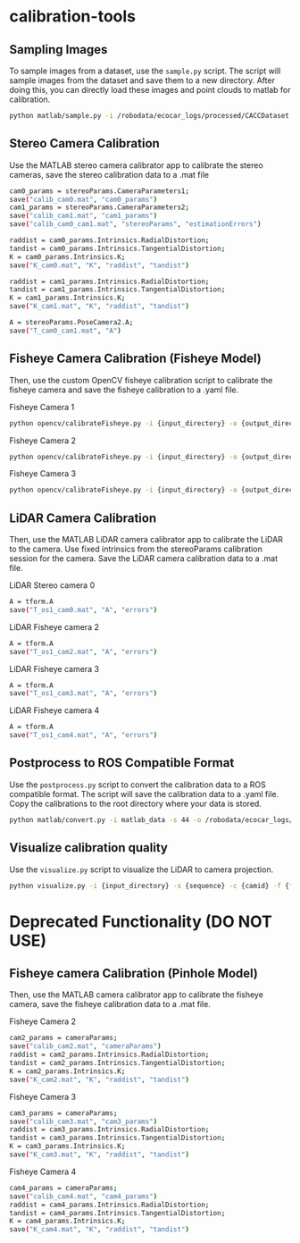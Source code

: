 # calibration-tools


## Sampling Images

To sample images from a dataset, use the `sample.py` script. The script will sample images from the dataset and save them to a new directory. After doing this, you can directly load these images and point clouds to matlab for calibration.

```bash
python matlab/sample.py -i /robodata/ecocar_logs/processed/CACCDataset -s 44 -o ./sample_outputs -r 10
```

## Stereo Camera Calibration

Use the MATLAB stereo camera calibrator app to calibrate the stereo cameras, save the stereo calibration data to a .mat file

```bash
cam0_params = stereoParams.CameraParameters1;
save("calib_cam0.mat", "cam0_params")
cam1_params = stereoParams.CameraParameters2;
save("calib_cam1.mat", "cam1_params")
save("calib_cam0_cam1.mat", "stereoParams", "estimationErrors")
```

```bash
raddist = cam0_params.Intrinsics.RadialDistortion;
tandist = cam0_params.Intrinsics.TangentialDistortion;
K = cam0_params.Intrinsics.K;
save("K_cam0.mat", "K", "raddist", "tandist")

raddist = cam1_params.Intrinsics.RadialDistortion;
tandist = cam1_params.Intrinsics.TangentialDistortion;
K = cam1_params.Intrinsics.K;
save("K_cam1.mat", "K", "raddist", "tandist")

A = stereoParams.PoseCamera2.A;
save("T_cam0_cam1.mat", "A")
```

## Fisheye Camera Calibration (Fisheye Model)

Then, use the custom OpenCV fisheye calibration script to calibrate the fisheye camera and save the fisheye calibration to a .yaml file.

Fisheye Camera 1
```bash
python opencv/calibrateFisheye.py -i {input_directory} -o {output_directory} -c cam2 -s SEQ0,SEQ1,...,SEQN
```

Fisheye Camera 2
```bash
python opencv/calibrateFisheye.py -i {input_directory} -o {output_directory} -c cam3 -s SEQ0,SEQ1,...,SEQN
```

Fisheye Camera 3
```bash
python opencv/calibrateFisheye.py -i {input_directory} -o {output_directory} -c cam4 -s SEQ0,SEQ1,...,SEQN
```


## LiDAR Camera Calibration

Then, use the MATLAB LiDAR camera calibrator app to calibrate the LiDAR to the camera. Use fixed intrinsics from
the stereoParams calibration session for the camera. Save the LiDAR camera calibration data to a .mat file.

LiDAR Stereo camera 0
```bash
A = tform.A
save("T_os1_cam0.mat", "A", "errors")
```

LiDAR Fisheye camera 2
```bash
A = tform.A
save("T_os1_cam2.mat", "A", "errors")
```

LiDAR Fisheye camera 3
```bash
A = tform.A
save("T_os1_cam3.mat", "A", "errors")
```

LiDAR Fisheye camera 4
```bash
A = tform.A
save("T_os1_cam4.mat", "A", "errors")
```

## Postprocess to ROS Compatible Format

Use the `postprocess.py` script to convert the calibration data to a ROS compatible format. The script will save the calibration data to a .yaml file.
Copy the calibrations to the root directory where your data is stored.

```bash
python matlab/convert.py -i matlab_data -s 44 -o /robodata/ecocar_logs/processed/CACCDataset/calibrations
```

## Visualize calibration quality

Use the `visualize.py` script to visualize the LiDAR to camera projection.

```bash
python visualize.py -i {input_directory} -s {sequence} -c {camid} -f {frame}
```

# Deprecated Functionality (DO NOT USE)

## Fisheye camera Calibration (Pinhole Model)

Then, use the MATLAB camera calibrator app to calibrate the fisheye camera, save the fisheye calibration data to a .mat file.

Fisheye Camera 2
```bash
cam2_params = cameraParams;
save("calib_cam2.mat", "cameraParams")
raddist = cam2_params.Intrinsics.RadialDistortion;
tandist = cam2_params.Intrinsics.TangentialDistortion;
K = cam2_params.Intrinsics.K;
save("K_cam2.mat", "K", "raddist", "tandist")
```

Fisheye Camera 3
```bash
cam3_params = cameraParams;
save("calib_cam3.mat", "cam3_params")
raddist = cam3_params.Intrinsics.RadialDistortion;
tandist = cam3_params.Intrinsics.TangentialDistortion;
K = cam3_params.Intrinsics.K;
save("K_cam3.mat", "K", "raddist", "tandist")
```

Fisheye Camera 4
```bash
cam4_params = cameraParams;
save("calib_cam4.mat", "cam4_params")
raddist = cam4_params.Intrinsics.RadialDistortion;
tandist = cam4_params.Intrinsics.TangentialDistortion;
K = cam4_params.Intrinsics.K;
save("K_cam4.mat", "K", "raddist", "tandist")
```